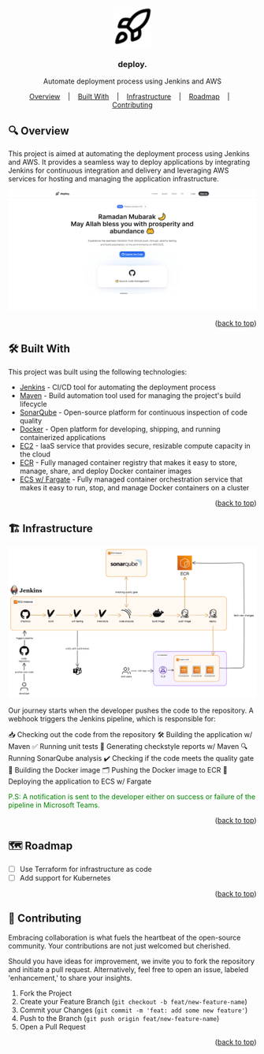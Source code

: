 <div id="readme-top"></div>

<!-- PROJECT LOGO -->
<br />
<div align="center">
  <a href="https://github.com/othneildrew/Best-README-Template">
    <img src="images/logo.svg" alt="Logo" width="80" height="80">
  </a>

  <h3 align="center">deploy.</h3>

  <p align="center">
    Automate deployment process using Jenkins and AWS

  </p>
</div>

<p align="center">
  <a href="#overview">Overview</a>
  &nbsp;&nbsp;&nbsp;|&nbsp;&nbsp;&nbsp;
  <a href="#built-with">Built With</a>
  &nbsp;&nbsp;&nbsp;|&nbsp;&nbsp;&nbsp;
  <a href="#infrastructure">Infrastructure</a>
  &nbsp;&nbsp;&nbsp;|&nbsp;&nbsp;&nbsp;
  <a href="#roadmap">Roadmap</a>
  &nbsp;&nbsp;&nbsp;|&nbsp;&nbsp;&nbsp;
  <a href="#contributing">Contributing</a>

</p>

## 🔍 Overview

This project is aimed at automating the deployment process using Jenkins and AWS. It provides a seamless way to deploy applications by integrating Jenkins for continuous integration and delivery and leveraging AWS services for hosting and managing the application infrastructure.

![Deploy. Screenshot][product-screenshot]

<p align="right">(<a href="#readme-top">back to top</a>)</p>

## 🛠️ Built With

This project was built using the following technologies:

- [Jenkins](https://www.jenkins.io/) - CI/CD tool for automating the deployment process
- [Maven](https://maven.apache.org/) - Build automation tool used for managing the project's build lifecycle
- [SonarQube](https://www.sonarqube.org/) - Open-source platform for continuous inspection of code quality
- [Docker](https://www.docker.com/) - Open platform for developing, shipping, and running containerized applications
- [EC2](https://aws.amazon.com/ec2/) - IaaS service that provides secure, resizable compute capacity in the cloud
- [ECR](https://aws.amazon.com/ecr/) - Fully managed container registry that makes it easy to store, manage, share, and deploy Docker container images
- [ECS w/ Fargate](https://aws.amazon.com/ecs/) - Fully managed container orchestration service that makes it easy to run, stop, and manage Docker containers on a cluster

<p align="right">(<a href="#readme-top">back to top</a>)</p>

## 🏗️ Infrastructure

![Jenkins Pipeline][jenkins-pipeline]

Our journey starts when the developer pushes the code to the repository. A webhook triggers the Jenkins pipeline, which is responsible for:

📥 Checking out the code from the repository
🛠️ Building the application w/ Maven
✅ Running unit tests
📑 Generating checkstyle reports w/ Maven
🔍 Running SonarQube analysis
✔️ Checking if the code meets the quality gate
🐳 Building the Docker image
🗂️ Pushing the Docker image to ECR
🚀 Deploying the application to ECS w/ Fargate

<span style="color:green">P.S: A notification is sent to the developer either on success or failure of the pipeline in Microsoft Teams.</span>

<p align="right">(<a href="#readme-top">back to top</a>)</p>

## 🗺️ Roadmap

- [ ] Use Terraform for infrastructure as code
- [ ] Add support for Kubernetes

<p align="right">(<a href="#readme-top">back to top</a>)</p>

## 👥 Contributing

Embracing collaboration is what fuels the heartbeat of the open-source community. Your contributions are not just welcomed but cherished.

Should you have ideas for improvement, we invite you to fork the repository and initiate a pull request. Alternatively, feel free to open an issue, labeled 'enhancement,' to share your insights.

1. Fork the Project
2. Create your Feature Branch (`git checkout -b feat/new-feature-name`)
3. Commit your Changes (`git commit -m 'feat: add some new feature'`)
4. Push to the Branch (`git push origin feat/new-feature-name`)
5. Open a Pull Request

<p align="right">(<a href="#readme-top">back to top</a>)</p>

<!-- MARKDOWN LINKS & IMAGES -->

[product-screenshot]: images/demo.gif
[jenkins-pipeline]: images/pipeline.png
